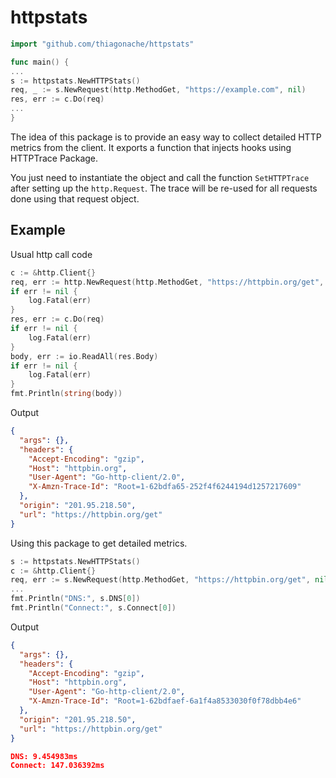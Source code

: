 # httpstats

```go
import "github.com/thiagonache/httpstats"

func main() {
...
s := httpstats.NewHTTPStats()
req, _ := s.NewRequest(http.MethodGet, "https://example.com", nil)
res, err := c.Do(req)
...
}
```

The idea of this package is to provide an easy way to collect detailed HTTP
metrics from the client. It exports a function that injects hooks using
HTTPTrace Package.

You just need to instantiate the object and call the function `SetHTTPTrace`
after setting up the `http.Request`. The trace will be re-used for all requests
done using that request object.

## Example

Usual http call code

```go
c := &http.Client{}
req, err := http.NewRequest(http.MethodGet, "https://httpbin.org/get", nil)
if err != nil {
    log.Fatal(err)
}
res, err := c.Do(req)
if err != nil {
    log.Fatal(err)
}
body, err := io.ReadAll(res.Body)
if err != nil {
    log.Fatal(err)
}
fmt.Println(string(body))
```

Output

```json
{
  "args": {},
  "headers": {
    "Accept-Encoding": "gzip",
    "Host": "httpbin.org",
    "User-Agent": "Go-http-client/2.0",
    "X-Amzn-Trace-Id": "Root=1-62bdfa65-252f4f6244194d1257217609"
  },
  "origin": "201.95.218.50",
  "url": "https://httpbin.org/get"
}
```

Using this package to get detailed metrics.

```go
s := httpstats.NewHTTPStats()
c := &http.Client{}
req, err := s.NewRequest(http.MethodGet, "https://httpbin.org/get", nil)
...
fmt.Println("DNS:", s.DNS[0])
fmt.Println("Connect:", s.Connect[0])
```

Output

```json
{
  "args": {},
  "headers": {
    "Accept-Encoding": "gzip",
    "Host": "httpbin.org",
    "User-Agent": "Go-http-client/2.0",
    "X-Amzn-Trace-Id": "Root=1-62bdfaef-6a1f4a8533030f0f78dbb4e6"
  },
  "origin": "201.95.218.50",
  "url": "https://httpbin.org/get"
}

DNS: 9.454983ms
Connect: 147.036392ms
```
